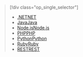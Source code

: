 > [!div class="op_single_selector"]
> * [<span data-ttu-id="68422-101">.NET</span><span class="sxs-lookup"><span data-stu-id="68422-101">NET</span></span>](../articles/service-bus-messaging/service-bus-dotnet-get-started-with-queues.md)
> * [<span data-ttu-id="68422-102">Java</span><span class="sxs-lookup"><span data-stu-id="68422-102">Java</span></span>](../articles/service-bus-messaging/service-bus-java-how-to-use-queues.md)
> * [<span data-ttu-id="68422-103">Node.js</span><span class="sxs-lookup"><span data-stu-id="68422-103">Node.js</span></span>](../articles/service-bus-messaging/service-bus-nodejs-how-to-use-queues.md)
> * [<span data-ttu-id="68422-104">PHP</span><span class="sxs-lookup"><span data-stu-id="68422-104">PHP</span></span>](../articles/service-bus-messaging/service-bus-php-how-to-use-queues.md)
> * [<span data-ttu-id="68422-105">Python</span><span class="sxs-lookup"><span data-stu-id="68422-105">Python</span></span>](../articles/service-bus-messaging/service-bus-python-how-to-use-queues.md)
> * [<span data-ttu-id="68422-106">Ruby</span><span class="sxs-lookup"><span data-stu-id="68422-106">Ruby</span></span>](../articles/service-bus-messaging/service-bus-ruby-how-to-use-queues.md)
> * [<span data-ttu-id="68422-107">REST</span><span class="sxs-lookup"><span data-stu-id="68422-107">REST</span></span>](../articles/service-bus-messaging/service-bus-brokered-tutorial-rest.md)
> 
> 

